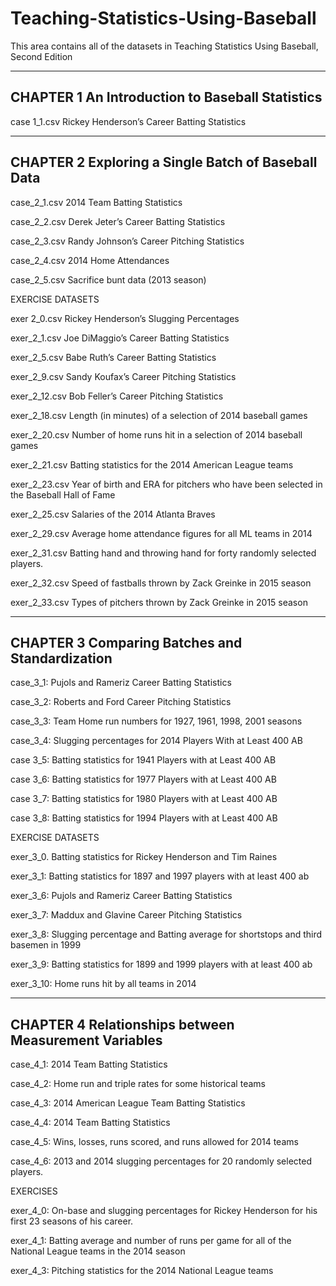 # Teaching-Statistics-Using-Baseball

This area contains all of the datasets in Teaching Statistics Using Baseball, Second Edition

-------------------------------------------------------
CHAPTER 1  An Introduction to Baseball Statistics
-------------------------------------------------------

case 1_1.csv   Rickey Henderson’s Career Batting Statistics
 
-------------------------------------------------------
CHAPTER 2  Exploring a Single Batch of Baseball Data 
-------------------------------------------------------

case_2_1.csv  2014 Team Batting Statistics

case_2_2.csv  Derek Jeter’s Career Batting Statistics

case_2_3.csv  Randy Johnson’s Career Pitching Statistics

case_2_4.csv 2014 Home Attendances

case_2_5.csv  Sacrifice bunt data (2013 season)
           
EXERCISE DATASETS
            
exer 2_0.csv  Rickey Henderson’s Slugging Percentages

exer_2_1.csv  Joe DiMaggio’s Career Batting Statistics

exer_2_5.csv  Babe Ruth’s Career Batting Statistics

exer_2_9.csv  Sandy Koufax’s Career Pitching Statistics

exer_2_12.csv  Bob Feller’s Career Pitching Statistics

exer_2_18.csv  Length (in minutes) of a selection of 2014 baseball games

exer_2_20.csv  Number of home runs hit in a selection of 2014 baseball games

exer_2_21.csv  Batting statistics for the 2014 American League teams

exer_2_23.csv  Year of birth and ERA for pitchers who have been selected in the Baseball Hall of Fame

exer_2_25.csv Salaries of the 2014 Atlanta Braves

exer_2_29.csv  Average home attendance figures for all ML teams in 2014

exer_2_31.csv  Batting hand and throwing hand for forty randomly selected players.

exer_2_32.csv  Speed of fastballs thrown by Zack Greinke in 2015 season

exer_2_33.csv  Types of pitchers thrown by Zack Greinke in 2015 season

-------------------------------------------------------
CHAPTER 3  Comparing Batches and Standardization 
-------------------------------------------------------
 
case_3_1:  Pujols and Rameriz Career Batting Statistics

case_3_2:  Roberts and Ford Career Pitching Statistics

case_3_3:  Team Home run numbers for 1927, 1961, 1998, 2001 seasons

case_3_4:  Slugging percentages for 2014 Players With at Least 400 AB

case 3_5:  Batting statistics for 1941 Players with at Least 400 AB

case 3_6:  Batting statistics for 1977 Players with at Least 400 AB

case 3_7:  Batting statistics for 1980 Players with at Least 400 AB

case 3_8:  Batting statistics for 1994 Players with at Least 400 AB
 
EXERCISE DATASETS
            
exer_3_0.  Batting statistics for Rickey Henderson and Tim Raines

exer_3_1:  Batting statistics for 1897 and 1997 players with at least 400 ab

exer_3_6:  Pujols and Rameriz Career Batting Statistics

exer_3_7:  Maddux and Glavine Career Pitching Statistics

exer_3_8:  Slugging percentage and Batting average for shortstops and third basemen in 1999

exer_3_9:  Batting statistics for 1899 and 1999 players with at least 400 ab

exer_3_10:  Home runs hit by all teams in 2014

-------------------------------------------------------
CHAPTER 4  Relationships between Measurement Variables 
-------------------------------------------------------

case_4_1:  2014 Team Batting Statistics

case_4_2:  Home run and triple rates for some historical teams

case_4_3:  2014 American League Team Batting Statistics

case_4_4:  2014 Team Batting Statistics
            
case_4_5:  Wins, losses, runs scored, and runs allowed for 2014 teams
 
case_4_6:  2013 and 2014 slugging percentages for 20 randomly selected players.
 
EXERCISES   
            
exer_4_0:  On-base and slugging percentages for Rickey Henderson for his first 23 seasons of his career.
            
exer_4_1:  Batting average and number of runs per game for all of the National League teams in the 2014 season
            
exer_4_3:  Pitching statistics for the 2014 National League teams

